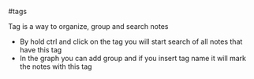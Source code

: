 #tags 

Tag is a way to organize, group and search notes
* By hold ctrl and click on the tag you will start search of all notes that have this tag
* In the graph you can add group and if you insert tag name it will mark the notes with this tag


